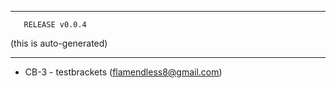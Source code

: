 --------------------------------

       RELEASE v0.0.4

   (this is auto-generated)

--------------------------------

* CB-3 - testbrackets (flamendless8@gmail.com)
